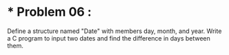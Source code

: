 # * Problem 06 :

 Define a structure named "Date" with members day, month, and year. Write a C program to input two dates and find the difference in days between them.